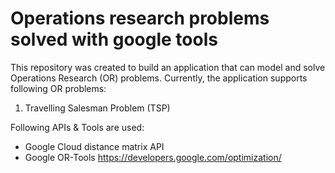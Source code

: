 # Operations research problems solved with google tools

This repository was created to build an application that can model and solve Operations Research (OR) problems. Currently, the application supports following OR problems:
1. Travelling Salesman Problem (TSP)


Following APIs & Tools are used:
- Google Cloud distance matrix API
- Google OR-Tools https://developers.google.com/optimization/
